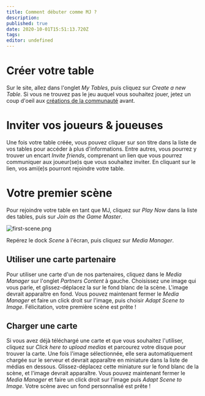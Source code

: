 ```yaml
---
title: Comment débuter comme MJ ?
description: 
published: true
date: 2020-10-01T15:51:13.720Z
tags: 
editor: undefined
---
```


# Créer votre table
Sur le site, allez dans l'onglet *My Tables*, puis cliquez sur *Create a new Table*. Si vous ne trouvez pas le jeu auquel vous souhaitez jouer, jetez un coup d'oeil aux [créations de la communauté](https://lets-role.wiki/fr/system-list) avant.

# Inviter vos joueurs & joueuses
Une fois votre table créée, vous pouvez cliquer sur son titre dans la liste de vos tables pour accéder à plus d'informations. Entre autres, vous pourrez y trouver un encart *Invite friends*, comprenant un lien que vous pourrez communiquer aux joueur(se)s que vous souhaitez inviter. En cliquant sur le lien, vos ami(e)s pourront rejoindre votre table.

# Votre premier scène
Pour rejoindre votre table en tant que MJ, cliquez sur *Play Now* dans la liste des tables, puis sur *Join as the Game Master*.

![first-scene.png](/medias/first-scene.png)

Repérez le dock *Scene* à l'écran, puis cliquez sur *Media Manager*.

## Utiliser une carte partenaire
Pour utiliser une carte d'un de nos partenaires, cliquez dans le *Media Manager* sur l'onglet *Partners Content* à gauche. Choisissez une image qui vous parle, et glissez-déplacez la sur le fond blanc de la scène. L'image devrait apparaître en fond. Vous pouvez maintenant fermer le *Media Manager* et faire un click droit sur l'image, puis choisir *Adapt Scene to Image*. Félicitation, votre première scène est prête !

## Charger une carte
Si vous avez déjà téléchargé une carte et que vous souhaitez l'utiliser, cliquez sur *Click here to upload medias* et parcourez votre disque pour trouver la carte. Une fois l'image sélectionnée, elle sera automatiquement chargée sur le serveur et devrait apparaître en miniature dans la liste de médias en dessous. Glissez-déplacez cette miniature sur le fond blanc de la scène, et l'image devrait apparaître. Vous pouvez maintenant fermer le *Media Manager* et faire un click droit sur l'image puis *Adapt Scene to Image*. Votre scène avec un fond personnalisé est prête !
